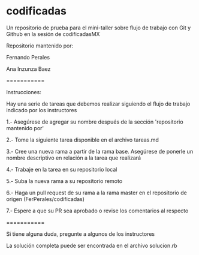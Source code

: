 codificadas
===========

Un repositorio de prueba para el mini-taller sobre flujo de trabajo con Git y Github en la sesión de codificadasMX

Repositorio mantenido por:

Fernando Perales

Ana Inzunza Baez

===========

Instrucciones:

Hay una serie de tareas que debemos realizar siguiendo el flujo de trabajo indicado por los instructores

1.- Asegúrese de agregar su nombre después de la sección 'repositorio mantenido por'

2.- Tome la siguiente tarea disponible en el archivo tareas.md

3.- Cree una nueva rama a partir de la rama base. Asegúrese de ponerle un nombre descriptivo en relación a la tarea que realizará

4.- Trabaje en la tarea en su repositorio local

5.- Suba la nueva rama a su repositorio remoto

6.- Haga un pull request de su rama a la rama master en el repositorio de origen (FerPerales/codificadas)

7.- Espere a que su PR sea aprobado o revise los comentarios al respecto

===========

Si tiene alguna duda, pregunte a algunos de los instructores

La solución completa puede ser encontrada en el archivo solucion.rb